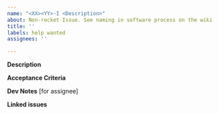 ```yaml
---
name: "<XX><YY>-I <Description>"
about: Non-rocket Issue. See naming in software process on the wiki
title: ''
labels: help wanted
assignees: ''

---
```


**Description**
 <Describe what the feature or bug that need to be resolved>

**Acceptance Criteria**
 <Write specifically what is need for this issue to be completed>

**Dev Notes**
[for assignee]<write down your thought process when developing this issue>

**Linked issues**
 <If there are any related issues>

<Add to milestone>
